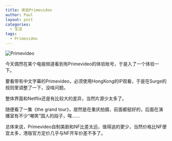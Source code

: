 ```yaml
---
title: 体验Primevideo
author: Paul
layout: post
categories:
  - 生活
tags:
  - Primevideo
---
```


![Primevideo](https://imgs.gq/2019-0103/Primevideo.jpg)

今天偶然在某个电报频道看到有Primevideo的体验账号，于是入了一个体验一下。

要看带有中文字幕的Primevideo，必须使用HongKong的IP观看，于是在Surge的规则里调整了一下，没啥问题。

整体界面和Netflix还是有比较大的差异，当然片源少太多了。

随便看了一集《the grand tour》，居然是在重庆拍摄，前面都挺好的，后面在演播室有不少“嘲笑”国人的段子，唉……

总体来说，Primevideo自制美剧和NF比差太远，值得追的更少，当然价格比NF便宜太多，港版官方定价几乎与NF开车价差不多了。

